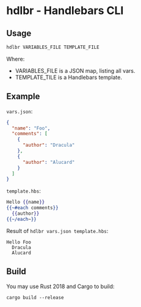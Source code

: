 # hdlbr - Handlebars CLI

## Usage

````sh
hdlbr VARIABLES_FILE TEMPLATE_FILE
````

Where:
- VARIABLES_FILE is a JSON map, listing all vars.
- TEMPLATE_TILE is a Handlebars template.

## Example

`vars.json`:

````json
{
  "name": "Foo",
  "comments": [
    {
      "author": "Dracula"
    },
    {
      "author": "Alucard"
    }
  ]
}
````

`template.hbs`:

````handlebars
Hello {{name}}
{{~#each comments}}
  {{author}}
{{~/each~}}
````

Result of `hdlbr vars.json template.hbs`:

````
Hello Foo
  Dracula
  Alucard
````

## Build

You may use Rust 2018 and Cargo to build:

````
cargo build --release
````

